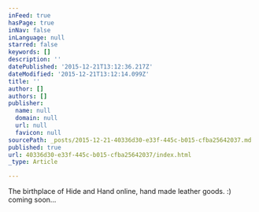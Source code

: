 ```yaml
---
inFeed: true
hasPage: true
inNav: false
inLanguage: null
starred: false
keywords: []
description: ''
datePublished: '2015-12-21T13:12:36.217Z'
dateModified: '2015-12-21T13:12:14.099Z'
title: ''
author: []
authors: []
publisher:
  name: null
  domain: null
  url: null
  favicon: null
sourcePath: _posts/2015-12-21-40336d30-e33f-445c-b015-cfba25642037.md
published: true
url: 40336d30-e33f-445c-b015-cfba25642037/index.html
_type: Article

---
```

The birthplace of Hide and Hand online, hand made leather goods. :)  coming soon...